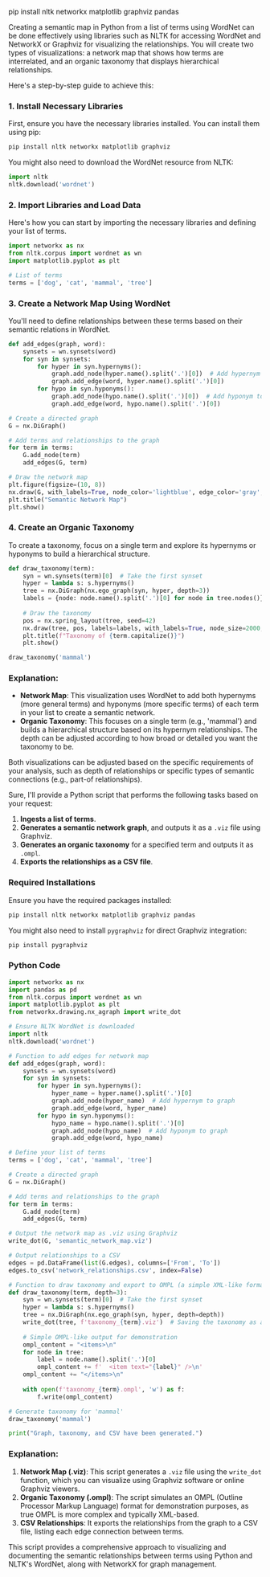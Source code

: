 pip install nltk networkx matplotlib graphviz pandas

Creating a semantic map in Python from a list of terms using WordNet can be done effectively using libraries such as NLTK for accessing WordNet and NetworkX or Graphviz for visualizing the relationships. You will create two types of visualizations: a network map that shows how terms are interrelated, and an organic taxonomy that displays hierarchical relationships.

Here's a step-by-step guide to achieve this:

### 1. Install Necessary Libraries

First, ensure you have the necessary libraries installed. You can install them using pip:

```bash
pip install nltk networkx matplotlib graphviz
```

You might also need to download the WordNet resource from NLTK:

```python
import nltk
nltk.download('wordnet')
```

### 2. Import Libraries and Load Data

Here's how you can start by importing the necessary libraries and defining your list of terms.

```python
import networkx as nx
from nltk.corpus import wordnet as wn
import matplotlib.pyplot as plt

# List of terms
terms = ['dog', 'cat', 'mammal', 'tree']
```

### 3. Create a Network Map Using WordNet

You'll need to define relationships between these terms based on their semantic relations in WordNet.

```python
def add_edges(graph, word):
    synsets = wn.synsets(word)
    for syn in synsets:
        for hyper in syn.hypernyms():
            graph.add_node(hyper.name().split('.')[0])  # Add hypernym to graph
            graph.add_edge(word, hyper.name().split('.')[0])
        for hypo in syn.hyponyms():
            graph.add_node(hypo.name().split('.')[0])  # Add hyponym to graph
            graph.add_edge(word, hypo.name().split('.')[0])

# Create a directed graph
G = nx.DiGraph()

# Add terms and relationships to the graph
for term in terms:
    G.add_node(term)
    add_edges(G, term)

# Draw the network map
plt.figure(figsize=(10, 8))
nx.draw(G, with_labels=True, node_color='lightblue', edge_color='gray', font_size=10, font_weight='bold')
plt.title("Semantic Network Map")
plt.show()
```

### 4. Create an Organic Taxonomy

To create a taxonomy, focus on a single term and explore its hypernyms or hyponyms to build a hierarchical structure.

```python
def draw_taxonomy(term):
    syn = wn.synsets(term)[0]  # Take the first synset
    hyper = lambda s: s.hypernyms()
    tree = nx.DiGraph(nx.ego_graph(syn, hyper, depth=3))
    labels = {node: node.name().split('.')[0] for node in tree.nodes()}
    
    # Draw the taxonomy
    pos = nx.spring_layout(tree, seed=42)
    nx.draw(tree, pos, labels=labels, with_labels=True, node_size=2000, node_color='lightgreen', font_size=8, font_weight='bold')
    plt.title(f"Taxonomy of {term.capitalize()}")
    plt.show()

draw_taxonomy('mammal')
```

### Explanation:

- **Network Map**: This visualization uses WordNet to add both hypernyms (more general terms) and hyponyms (more specific terms) of each term in your list to create a semantic network.
- **Organic Taxonomy**: This focuses on a single term (e.g., 'mammal') and builds a hierarchical structure based on its hypernym relationships. The depth can be adjusted according to how broad or detailed you want the taxonomy to be.

Both visualizations can be adjusted based on the specific requirements of your analysis, such as depth of relationships or specific types of semantic connections (e.g., part-of relationships).


Sure, I'll provide a Python script that performs the following tasks based on your request:

1. **Ingests a list of terms**.
2. **Generates a semantic network graph**, and outputs it as a `.viz` file using Graphviz.
3. **Generates an organic taxonomy** for a specified term and outputs it as `.ompl`.
4. **Exports the relationships as a CSV file**.

### Required Installations

Ensure you have the required packages installed:
```bash
pip install nltk networkx matplotlib graphviz pandas
```
You might also need to install `pygraphviz` for direct Graphviz integration:
```bash
pip install pygraphviz
```

### Python Code

```python
import networkx as nx
import pandas as pd
from nltk.corpus import wordnet as wn
import matplotlib.pyplot as plt
from networkx.drawing.nx_agraph import write_dot

# Ensure NLTK WordNet is downloaded
import nltk
nltk.download('wordnet')

# Function to add edges for network map
def add_edges(graph, word):
    synsets = wn.synsets(word)
    for syn in synsets:
        for hyper in syn.hypernyms():
            hyper_name = hyper.name().split('.')[0]
            graph.add_node(hyper_name)  # Add hypernym to graph
            graph.add_edge(word, hyper_name)
        for hypo in syn.hyponyms():
            hypo_name = hypo.name().split('.')[0]
            graph.add_node(hypo_name)  # Add hyponym to graph
            graph.add_edge(word, hypo_name)

# Define your list of terms
terms = ['dog', 'cat', 'mammal', 'tree']

# Create a directed graph
G = nx.DiGraph()

# Add terms and relationships to the graph
for term in terms:
    G.add_node(term)
    add_edges(G, term)

# Output the network map as .viz using Graphviz
write_dot(G, 'semantic_network_map.viz')

# Output relationships to a CSV
edges = pd.DataFrame(list(G.edges), columns=['From', 'To'])
edges.to_csv('network_relationships.csv', index=False)

# Function to draw taxonomy and export to OMPL (a simple XML-like format)
def draw_taxonomy(term, depth=3):
    syn = wn.synsets(term)[0]  # Take the first synset
    hyper = lambda s: s.hypernyms()
    tree = nx.DiGraph(nx.ego_graph(syn, hyper, depth=depth))
    write_dot(tree, f'taxonomy_{term}.viz')  # Saving the taxonomy as a VIZ file
    
    # Simple OMPL-like output for demonstration
    ompl_content = "<items>\n"
    for node in tree:
        label = node.name().split('.')[0]
        ompl_content += f'  <item text="{label}" />\n'
    ompl_content += "</items>\n"
    
    with open(f'taxonomy_{term}.ompl', 'w') as f:
        f.write(ompl_content)

# Generate taxonomy for 'mammal'
draw_taxonomy('mammal')

print("Graph, taxonomy, and CSV have been generated.")
```

### Explanation:

1. **Network Map (.viz)**: This script generates a `.viz` file using the `write_dot` function, which you can visualize using Graphviz software or online Graphviz viewers.
2. **Organic Taxonomy (.ompl)**: The script simulates an OMPL (Outline Processor Markup Language) format for demonstration purposes, as true OMPL is more complex and typically XML-based.
3. **CSV Relationships**: It exports the relationships from the graph to a CSV file, listing each edge connection between terms.

This script provides a comprehensive approach to visualizing and documenting the semantic relationships between terms using Python and NLTK's WordNet, along with NetworkX for graph management.